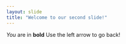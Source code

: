 ```yaml
---
layout: slide
title: "Welcome to our second slide!"
---
```

*You* are in **bold**
Use the left arrow to go back!
